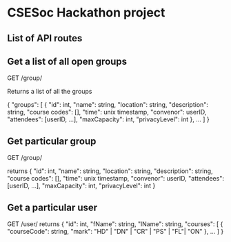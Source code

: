 # CSESoc Hackathon project

## List of API routes
## Get a list of all open groups
GET /group/

Returns a list of all the groups

{
  "groups": [
  {
    "id": int,
    "name": string,
    "location": string,
    "description": string,
    "course codes": [],
    "time": unix timestamp,
    "convenor": userID,
    "attendees": [userID, ...],
    "maxCapacity": int,
    "privacyLevel": int
    },
    ...
    ]
}

## Get particular group
GET /group/<id>

returns
{
    "id": int,
  "name": string,
  "location": string,
  "description": string,
  "course codes": [],
  "time": unix timestamp,
  "convenor": userID,
  "attendees": [userID, ...],
  "maxCapacity": int,
  "privacyLevel": int
}

## Get a particular user
GET /user/<id>
returns
{
  "id": int,
  "fName": string,
  "lName": string,
  "courses": [
    {
      "courseCode": string,
      "mark": "HD" | "DN" | "CR" | "PS" | "FL"| "ON"
    }, 
    ...
  ]
}
